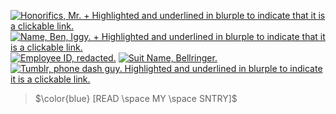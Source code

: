 [![Honorifics, Mr. + Highlighted and underlined in blurple to indicate that it is a clickable link.](https://media.discordapp.net/attachments/1149828716013301942/1149828765199900712/image.png)](https://prns.cc/vfuxk)
[![Name, Ben, Iggy. + Highlighted and underlined in blurple to indicate that it is a clickable link.](https://media.discordapp.net/attachments/1149828716013301942/1149829516236169328/image.png)](https://prns.cc/vfuxk)
[![Employee ID, redacted.](https://media.discordapp.net/attachments/1149828716013301942/1149829868385751131/image.png)](#)
[![Suit Name, Bellringer.](https://media.discordapp.net/attachments/1149828716013301942/1149830125840519210/image.png)](#)
[![Tumblr, phone dash guy. Highlighted and underlined in blurple to indicate it is a clickable link.](https://media.discordapp.net/attachments/1149828716013301942/1149830738640916480/image.png)](https://phone-guy.tumblr.com)
>$\color{blue} [READ \space MY \space SNTRY]$
